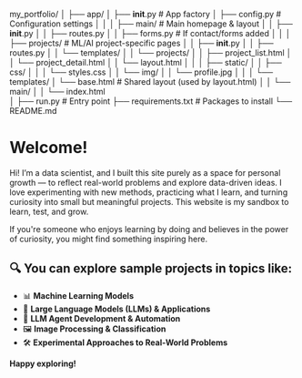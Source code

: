 my_portfolio/
│
├── app/
│   ├── __init__.py              # App factory
│   ├── config.py                # Configuration settings
│   │
│   ├── main/                    # Main homepage & layout
│   │   ├── __init__.py
│   │   ├── routes.py
│   │   ├── forms.py             # If contact/forms added
│   │
│   ├── projects/                # ML/AI project-specific pages
│   │   ├── __init__.py
│   │   ├── routes.py
│   │   └── templates/
│   │       └── projects/
│   │           ├── project_list.html
│   │           └── project_detail.html
│   │           └── layout.html
│   │
│   ├── static/
│   │   ├── css/
│   │   │   └── styles.css
│   │   └── img/
│   │       └── profile.jpg
│   │
│   └── templates/
│       └── base.html            # Shared layout (used by layout.html)
│   │   └── main/
│   │       └── index.html        
│
├── run.py                      # Entry point
├── requirements.txt            # Packages to install
└── README.md




# Welcome!

Hi! I’m a data scientist, and I built this site purely as a space for personal growth — to reflect real-world problems and explore data-driven ideas. I love experimenting with new methods, practicing what I learn, and turning curiosity into small but meaningful projects. This website is my sandbox to learn, test, and grow.

If you're someone who enjoys learning by doing and believes in the power of curiosity, you might find something inspiring here.

## 🔍 You can explore sample projects in topics like:

- 📊 **Machine Learning Models**  
- 🧠 **Large Language Models (LLMs) & Applications**  
- 🤖 **LLM Agent Development & Automation**  
- 🖼️ **Image Processing & Classification**  
- 🛠️ **Experimental Approaches to Real-World Problems**

**Happy exploring!**

